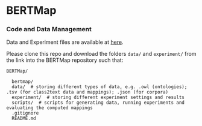 # BERTMap

### Code and Data Management

Data and Experiment files are available at [here](https://drive.google.com/drive/folders/11_Dj6f7MN3pTKkWUUAKnY-vTWh4mMOdE?usp=sharing).

Please clone this repo and download the folders ``data/`` and ``experiment/`` from the link into the BERTMap repository such that:
```
BERTMap/

  bertmap/
  data/  # storing different types of data, e.g. .owl (ontologies); .tsv (for class2text data and mappings); .json (for corpora)
  experiment/  # storing different experiment settings and results
  scripts/  # scripts for generating data, running experiments and evaluating the computed mappings
  .gitignore
  README.md
  
```
